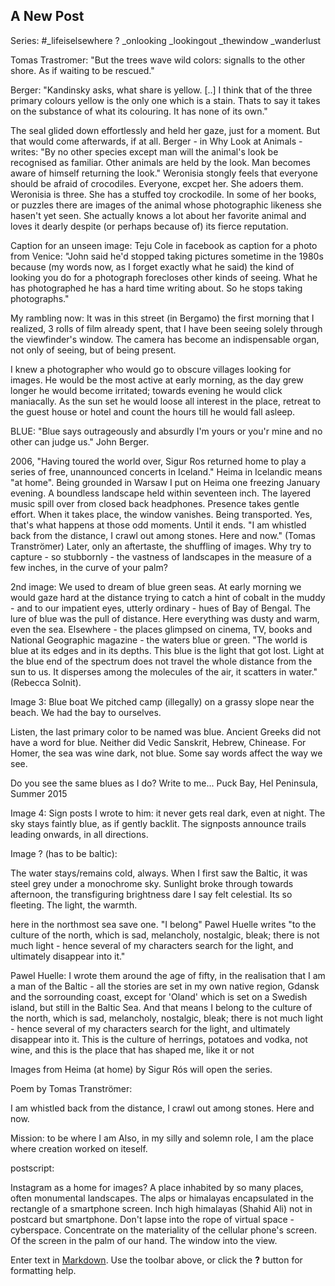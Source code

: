 ## A New Post

Series: #_lifeiselsewhere ?
_onlooking
_lookingout
_thewindow
_wanderlust

Tomas Trastromer: "But the trees wave wild colors: signalls to the other shore.
As if waiting to be rescued."


Berger: "Kandinsky asks, what share is yellow. [..] I think that of the three primary colours yellow is the only one which is a stain. Thats to say it takes on the substance of what its colouring. It has none of its own."


The seal glided down effortlessly and held her gaze, just for a moment. But that would come afterwards, if at all. 
Berger - in Why Look at Animals -  writes: "By no other species except man will the animal's look be recognised as familiar. Other animals are held by the look. Man becomes aware of himself returning the look." 
Weronisia stongly feels that everyone should be afraid of crocodiles. Everyone, excpet her. She adoers them. Weronisia is three. She has a stuffed toy crockodile. In some of her books, or puzzles there are images of the animal whose photographic likeness she hasen't yet seen. She actually knows a lot about her favorite animal and loves it dearly despite (or perhaps because of) its fierce reputation. 


Caption for an unseen image:
Teju Cole in facebook as caption for a photo from Venice:
"John said he'd stopped taking pictures sometime in the 1980s because (my words now, as I forget exactly what he said) the kind of looking you do for a photograph forecloses other kinds of seeing. What he has photographed he has a hard time writing about. So he stops taking photographs."

My rambling now: It was in this street (in Bergamo) the first morning that I realized, 3 rolls of film already spent, that I have been seeing solely through the viewfinder's window. The camera has become an indispensable organ, not only of seeing, but of being present. 

I knew a photographer who would go to obscure villages looking for images. He would be the most active at early morning, as the day grew longer he would become irritated; towards evening he would click maniacally. As the sun set he would loose all interest in the place, retreat to the guest house or hotel and count the hours till he would fall asleep.





BLUE: "Blue says outrageously and absurdly I'm yours or you'r mine and no other can judge us."  John Berger.




2006, 
"Having toured the world over, Sigur Ros returned home to play a series of free, unannounced concerts in Iceland." Heima in Icelandic means "at home". 
Being grounded in Warsaw I put on Heima one freezing January evening. A boundless landscape held within seventeen inch. The layered music spill over from closed back headphones. Presence takes gentle effort. When it takes place, the window vanishes. Being transported. Yes, that's what happens at those odd moments. Until it ends. "I am whistled back from the distance,
I crawl out among stones. Here and now." (Tomas Tranströmer) Later, only an aftertaste, the shuffling of images.
Why try to capture - so stubbornly - the vastness of landscapes in the measure of a few inches, in the curve of your palm?

2nd image:
We used to dream of blue green seas. At early morning we would gaze hard at the distance trying to catch a hint of cobalt in the muddy - and to our impatient eyes, utterly ordinary -  hues of Bay of Bengal. The lure of blue was the pull of distance. Here everything was dusty and warm, even the sea. Elsewhere - the places glimpsed on cinema, TV, books and National Geographic magazine - the waters blue or green. "The world is blue at its edges and in its depths. This blue is the light that got lost. Light at the blue end of the spectrum does not travel the whole distance from the sun to us. It disperses among the molecules of the air, it scatters in water." (Rebecca Solnit). 

Image 3: Blue boat
We pitched camp (illegally) on a grassy slope near the beach. We had the bay to ourselves. 

Listen, the last primary color to be named was blue. 
Ancient Greeks did not have a word for blue.
Neither did Vedic Sanskrit, Hebrew, Chinease.
For Homer, the sea was wine dark, not blue.
Some say words affect the way we see.

Do you see the same blues as I do? Write to me...
Puck Bay, Hel Peninsula, Summer 2015

Image 4: Sign posts
I wrote to him: it never gets real dark, even at night. The sky stays faintly blue, as if gently backlit. The signposts announce trails leading onwards, in all directions. 



Image ? (has to be baltic):

The water stays/remains cold, always. When I first saw the Baltic, it was steel grey under a monochrome sky. Sunlight broke through towards afternoon, the transfiguring brightness dare I say felt celestial. Its so fleeting. The light, the warmth. 


here in the northmost sea save one. "I belong" Pawel Huelle writes "to the culture of the north, which is sad, melancholy, nostalgic, bleak; there is not much light - hence several of my characters search for the light, and ultimately disappear into it."

Pawel Huelle: 
I wrote them around the age of fifty, in the realisation that I am a man of the Baltic - all the stories are set in my own native region, Gdansk and the sorrounding coast, except for 'Oland' which is set on a Swedish island, but still in the Baltic Sea. And that means I belong to the culture of the north, which is sad, melancholy, nostalgic, bleak; there is not much light - hence several of my characters search for the light, and ultimately disappear into it. This is the culture of herrings, potatoes and vodka, not wine, and this is the place that has shaped me, like it or not


Images from Heima (at home) by Sigur Rós will open the series. 

Poem by Tomas Tranströmer:

I am whistled back from the distance,
I crawl out among stones. Here and now.

Mission: to be where I am
Also, in my silly and solemn role,
I am the place
where creation worked on iteself.

postscript:

Instagram as a home for images? A place inhabited by so many places, often monumental landscapes. The alps or himalayas encapsulated in the rectangle of a smartphone screen. Inch high himalayas (Shahid Ali) not in postcard but smartphone. Don't lapse into the rope of virtual space - cyberspace. Concentrate on the materiality of the cellular phone's screen. Of the screen in the palm of our hand. The window into the view. 



Enter text in [Markdown](http://daringfireball.net/projects/markdown/). Use the toolbar above, or click the **?** button for formatting help.
